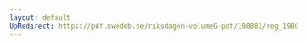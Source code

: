 ```yaml
---
layout: default
UpRedirect: https://pdf.swedeb.se/riksdagen-volumeG-pdf/198081/reg_198081__reg_02/reg_198081__reg_02_0268.pdf
---
```

